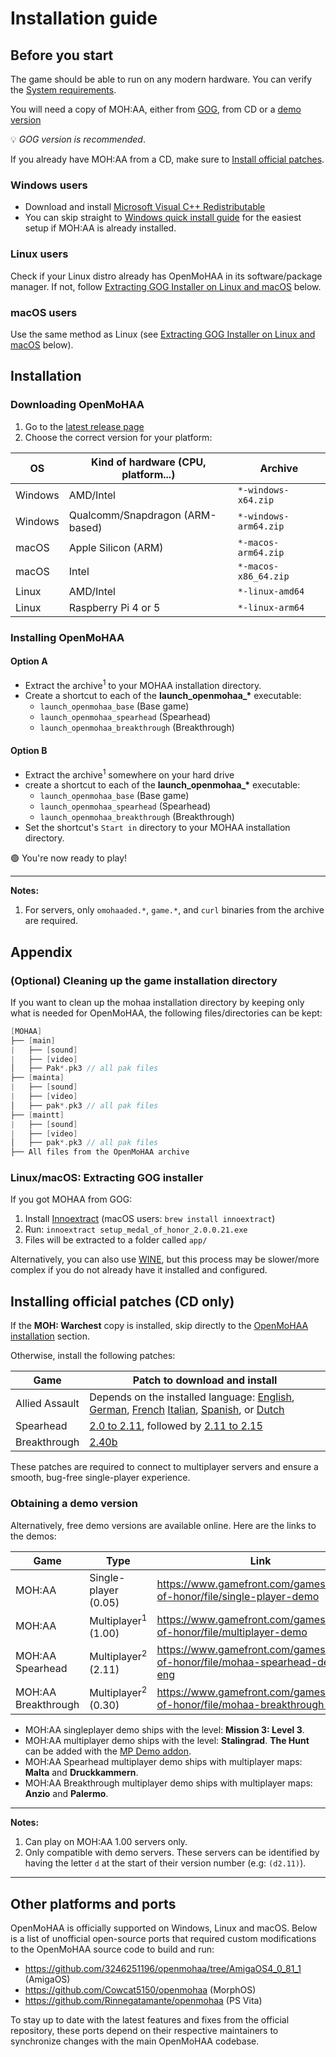# Installation guide

## Before you start

The game should be able to run on any modern hardware. You can verify the [System requirements](03-requirements.md).

You will need a copy of MOH:AA, either from [GOG](https://www.gog.com/en/game/medal_of_honor_allied_assault_war_chest), from CD or a [demo version](#obtaining-a-demo-version)

💡 *GOG version is recommended*.

If you already have MOH:AA from a CD, make sure to [Install official patches](#installing-official-patches-cd-only).

### Windows users

- Download and install [Microsoft Visual C++ Redistributable](https://learn.microsoft.com/en-US/cpp/windows/latest-supported-vc-redist?view=msvc-170)
- You can skip straight to [Windows quick install guide](02-installation-windows.md) for the easiest setup if MOH:AA is already installed.

### Linux users

Check if your Linux distro already has OpenMoHAA in its software/package manager. If not, follow [Extracting GOG Installer on Linux and macOS](#linuxmacos-extracting-gog-installer) below.

### macOS users

Use the same method as Linux (see [Extracting GOG Installer on Linux and macOS](#linuxmacos-extracting-gog-installer) below).

## Installation

### Downloading OpenMoHAA

1. Go to the [latest release page](https://github.com/openmoh/openmohaa/releases/latest)
2. Choose the correct version for your platform:

|OS       |Kind of hardware (CPU, platform...)        |Archive
|---------|-------------------------------------------|-----------------------
|Windows  |AMD/Intel                                  |`*-windows-x64.zip`
|Windows  |Qualcomm/Snapdragon (ARM-based)            |`*-windows-arm64.zip`
|macOS    |Apple Silicon (ARM)                        |`*-macos-arm64.zip`
|macOS    |Intel                                      |`*-macos-x86_64.zip`
|Linux    |AMD/Intel                                  |`*-linux-amd64`
|Linux    |Raspberry Pi 4 or 5                        |`*-linux-arm64`

### Installing OpenMoHAA

#### Option A

- Extract the archive<sup>1</sup> to your MOHAA installation directory.
- Create a shortcut to each of the **launch_openmohaa_\*** executable:
  - `launch_openmohaa_base` (Base game)
  - `launch_openmohaa_spearhead` (Spearhead)
  - `launch_openmohaa_breakthrough` (Breakthrough)

#### Option B

- Extract the archive<sup>1</sup> somewhere on your hard drive
- create a shortcut to each of the **launch_openmohaa_\*** executable:
  - `launch_openmohaa_base` (Base game)
  - `launch_openmohaa_spearhead` (Spearhead)
  - `launch_openmohaa_breakthrough` (Breakthrough)
- Set the shortcut's `Start in` directory to your MOHAA installation directory.

🟢 You're now ready to play!

----

**Notes:**

1. For servers, only `omohaaded.*`, `game.*`, and `curl` binaries from the archive are required.

## Appendix

### (Optional) Cleaning up the game installation directory

If you want to clean up the mohaa installation directory by keeping only what is needed for OpenMoHAA, the following files/directories can be kept:
```cpp
[MOHAA]
├── [main]
|   ├── [sound]
|   ├── [video]
│   ├── Pak*.pk3 // all pak files
├── [mainta]
|   ├── [sound]
|   ├── [video]
│   ├── pak*.pk3 // all pak files
├── [maintt]
|   ├── [sound]
|   ├── [video]
│   ├── pak*.pk3 // all pak files
├── All files from the OpenMoHAA archive
```

### Linux/macOS: Extracting GOG installer

If you got MOHAA from GOG:

1. Install [Innoextract](https://github.com/dscharrer/innoextract) (macOS users: `brew install innoextract`)
2. Run: `innoextract setup_medal_of_honor_2.0.0.21.exe`
3. Files will be extracted to a folder called `app/`

Alternatively, you can also use [WINE](https://www.winehq.org/), but this process may be slower/more complex if you do not already have it installed and configured. 

## Installing official patches (CD only)

If the **MOH: Warchest** copy is installed, skip directly to the [OpenMoHAA installation](#installation) section.

Otherwise, install the following patches:

|Game           |Patch to download and install
|---------------|------------------
|Allied Assault |Depends on the installed language: [English](https://web.archive.org/web/20160229203048/http://largedownloads.ea.com/pub/patches/MOHAA_UKUS_ONLY_patch111v9safedisk.exe), [German](https://web.archive.org/web/20160229203013/http://largedownloads.ea.com/pub/patches/MOHAA_DE_ONLY_patch111v9safedisk.exe), [French](https://web.archive.org/web/20151201080806/http://largedownloads.ea.com/pub/patches/MOHAA_FR_ONLY_patch111v9safedisk.exe) [Italian](https://web.archive.org/web/20141205065317/http://largedownloads.ea.com/pub/patches/MOHAA_IT_ONLY_patch111v9safedisk.exe), [Spanish](https://web.archive.org/web/20151201080738/http://largedownloads.ea.com/pub/patches/MOHAA_ES_ONLY_patch111v9safedisk.exe), or [Dutch](https://web.archive.org/web/20151201080902/http://largedownloads.ea.com/pub/patches/MOHAA_NL_ONLY_patch111v9safedisk.exe)
|Spearhead      |[2.0 to 2.11](https://web.archive.org/web/20170130184731/ftp://ftp.ea.com/pub/ea/patches/mohaa_spearhead/mohaas_patch_20_to_211.exe), followed by [2.11 to 2.15](https://web.archive.org/web/20170130184725/ftp://ftp.ea.com/pub/ea/patches/mohaa_spearhead/MOHAAS_Patch_211_to_215.exe)
|Breakthrough   |[2.40b](https://web.archive.org/web/20160301122255/http://largedownloads.ea.com/pub/patches/medal_of_honor_allied_assault_breakthrough_patch_2_40.exe)

These patches are required to connect to multiplayer servers and ensure a smooth, bug-free single-player experience.

### Obtaining a demo version

Alternatively, free demo versions are available online. Here are the links to the demos:

|Game                |Type                               |Link                                                                                  |
|--------------------|-----------------------------------|--------------------------------------------------------------------------------------|
|MOH:AA              | Single-player (0.05)              |https://www.gamefront.com/games/medal-of-honor/file/single-player-demo                |
|MOH:AA              | Multiplayer<sup>1</sup> (1.00)    |https://www.gamefront.com/games/medal-of-honor/file/multiplayer-demo                  |
|MOH:AA Spearhead    | Multiplayer<sup>2</sup> (2.11)    |https://www.gamefront.com/games/medal-of-honor/file/mohaa-spearhead-demo-eng          |
|MOH:AA Breakthrough | Multiplayer<sup>2</sup> (0.30)    |https://www.gamefront.com/games/medal-of-honor/file/mohaa-breakthrough-demo           |

- MOH:AA singleplayer demo ships with the level: **Mission 3: Level 3**.
- MOH:AA multiplayer demo ships with the level: **Stalingrad**. **The Hunt** can be added with the [MP Demo addon](https://www.gamefront.com/games/medal-of-honor/file/mp-demo-add-on-the-hunt). 
- MOH:AA Spearhead multiplayer demo ships with multiplayer maps: **Malta** and **Druckkammern**.
- MOH:AA Breakthrough multiplayer demo ships with multiplayer maps: **Anzio** and **Palermo**.

--------

**Notes:**

1. Can play on MOH:AA 1.00 servers only.
2. Only compatible with demo servers. These servers can be identified by having the letter `d` at the start of their version number (e.g: `(d2.11)`).

---

## Other platforms and ports

OpenMoHAA is officially supported on Windows, Linux and macOS. Below is a list of unofficial open-source ports that required custom modifications to the OpenMoHAA source code to build and run:

- https://github.com/3246251196/openmohaa/tree/AmigaOS4_0_81_1 (AmigaOS)
- https://github.com/Cowcat5150/openmohaa (MorphOS)
- https://github.com/Rinnegatamante/openmohaa (PS Vita)

To stay up to date with the latest features and fixes from the official repository, these ports depend on their respective maintainers to synchronize changes with the main OpenMoHAA codebase.
